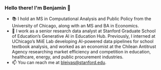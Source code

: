 ### Hello there! I'm Benjamin 👋

* :books: I hold an MS in Computational Analysis and Public Policy from the University of Chicago, along with an MS and BA in Economics.
* :briefcase: I work as a senior research data analyst at Stanford Graduate School of Education’s Generative AI in Education Hub. Previously, I interned at UChicago’s MiiE Lab developing AI-powered data pipelines for school textbook analysis, and worked as an economist at the Chilean Antitrust Agency researching market efficiency and competition in education, healthcare, energy, and public procurement industries.
* :mailbox: You can reach me at bleivas@stanford.edu.

<!--
**benjaleivas/benjaleivas** is a ✨ _special_ ✨ repository because its `README.md` (this file) appears on your GitHub profile.

Here are some ideas to get you started:

- 🔭 I’m currently working on ...
- 🌱 I’m currently learning ...
- 👯 I’m looking to collaborate on ...
- 🤔 I’m looking for help with ...
- 💬 Ask me about ...
- 📫 How to reach me: ...
- 😄 Pronouns: ...
- ⚡ Fun fact: ...
-->
